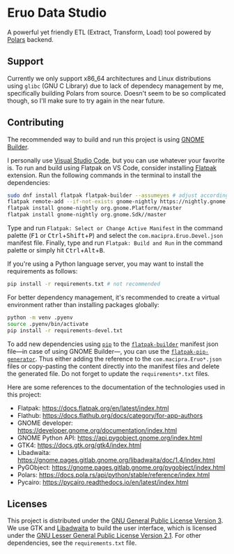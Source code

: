 # Eruo Data Studio

A powerful yet friendly ETL (Extract, Transform, Load) tool powered by [Polars](https://pola.rs/) backend.

<!-- TODO: describe the project more accurately -->

<!-- TODO: list all features in the software -->

<!-- TODO: add background/motivation section -->

## Support

Currently we only support x86_64 architectures and Linux distributions using `glibc` (GNU C Library) due to lack of dependecy management by me, specifically building Polars from source. Doesn't seem to be so complicated though, so I'll make sure to try again in the near future.

## Contributing

The recommended way to build and run this project is using [GNOME Builder](https://apps.gnome.org/Builder/).

I personally use [Visual Studio Code](https://code.visualstudio.com/), but you can use whatever your favorite is. To run and build using Flatpak on VS Code, consider installing [Flatpak](https://marketplace.visualstudio.com/items?itemName=bilelmoussaoui.flatpak-vscode) extension. Run the following commands in the terminal to install the dependencies:

```sh
sudo dnf install flatpak flatpak-builder --assumeyes # adjust according to your distribution
flatpak remote-add --if-not-exists gnome-nightly https://nightly.gnome.org/gnome-nightly.flatpakrepo
flatpak install gnome-nightly org.gnome.Platform//master
flatpak install gnome-nightly org.gnome.Sdk//master
```

Type and run `Flatpak: Select or Change Active Manifest` in the command palette (<kbd>F1</kbd> or <kbd>Ctrl</kbd>+<kbd>Shift</kbd>+<kbd>P</kbd>) and select the `com.macipra.Eruo.Devel.json` manifest file. Finally, type and run `Flatpak: Build and Run` in the command palette or simply hit <kbd>Ctrl</kbd>+<kbd>Alt</kbd>+<kbd>B</kbd>.

If you're using a Python language server, you may want to install the requirements as follows:

```sh
pip install -r requirements.txt # not recommended
```

For better dependency management, it's recommended to create a virtual environment rather than installing packages globally:

```sh
python -m venv .pyenv
source .pyenv/bin/activate
pip install -r requirements-devel.txt
```

To add new dependencies using [`pip`](https://packaging.python.org/en/latest/key_projects/#pip) to the [`flatpak-builder`](https://docs.flatpak.org/en/latest/flatpak-builder.html) manifest json file—in case of using GNOME Builder—, you can use the [`flatpak-pip-generator`](https://github.com/flatpak/flatpak-builder-tools/tree/master/pip). Thus either adding the reference to the `com.macipra.Eruo*.json` files or copy-pasting the content directly into the manifest files and delete the generated file. Do not forget to update the `requirements*.txt` files.

<!-- TODO: add instructions on packaging -->

Here are some references to the documentation of the technologies used in this project:

- Flatpak: https://docs.flatpak.org/en/latest/index.html
- Flathub: https://docs.flathub.org/docs/category/for-app-authors
- GNOME developer: https://developer.gnome.org/documentation/index.html
- GNOME Python API: https://api.pygobject.gnome.org/index.html
- GTK4: https://docs.gtk.org/gtk4/index.html
- Libadwaita: https://gnome.pages.gitlab.gnome.org/libadwaita/doc/1.4/index.html
- PyGObject: https://gnome.pages.gitlab.gnome.org/pygobject/index.html
- Polars: https://docs.pola.rs/api/python/stable/reference/index.html
- Pycairo: https://pycairo.readthedocs.io/en/latest/index.html

## Licenses

This project is distributed under the [GNU General Public License Version 3](https://www.gnu.org/licenses/gpl-3.0.en.html). We use GTK and [Libadwaita](https://gitlab.gnome.org/GNOME/libadwaita) to build the user interface, which is licensed under the [GNU Lesser General Public License Version 2.1](https://www.gnu.org/licenses/lgpl-2.1.en.html). For other dependencies, see the `requirements.txt` file.

<!-- TODO: list all softwares and related publications which are being studied during the development -->